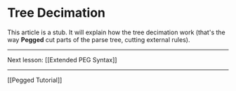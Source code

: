 Tree Decimation
===============

This article is a stub. It will explain how the tree decimation work (that's the way **Pegged** cut parts of the parse tree, cutting external rules).


* * * *

Next lesson: [[Extended PEG Syntax]]

* * * *

[[Pegged Tutorial]]